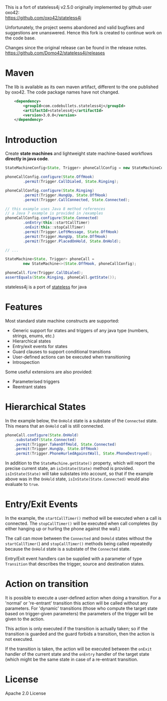 This is a fort of stateless4j v2.5.0 originally implemented by github user oxo42:  
https://github.com/oxo42/stateless4j

Unfortunately, the project seems abandoned and valid bugfixes and suggestions are
unanswered. Hence this fork is created to continue work on the code base.

Changes since the original release can be found in the release notes.  
https://github.com/Domo42/stateless4j/releases

Maven
=====

The lib is available as its own maven artifact, different to the one
published by oxo42. The code package names have not changed.

```xml
    <dependency>
        <groupId>com.codebullets.stateless4j</groupId>
        <artifactId>stateless4j</artifactId>
        <version>3.0.0</version>
    </dependency>
```

Introduction
============
Create **state machines** and lightweight state machine-based workflows **directly in java code**.

```java
StateMachineConfig<State, Trigger> phoneCallConfig = new StateMachineConfig<>();

phoneCallConfig.configure(State.OffHook)
        .permit(Trigger.CallDialed, State.Ringing);

phoneCallConfig.configure(State.Ringing)
        .permit(Trigger.HungUp, State.OffHook)
        .permit(Trigger.CallConnected, State.Connected);

// this example uses Java 8 method references
// a Java 7 example is provided in /examples
phoneCallConfig.configure(State.Connected)
        .onEntry(this::startCallTimer)
        .onExit(this::stopCallTimer)
        .permit(Trigger.LeftMessage, State.OffHook)
        .permit(Trigger.HungUp, State.OffHook)
        .permit(Trigger.PlacedOnHold, State.OnHold);

// ...

StateMachine<State, Trigger> phoneCall =
        new StateMachine<>(State.OffHook, phoneCallConfig);

phoneCall.fire(Trigger.CallDialed);
assertEquals(State.Ringing, phoneCall.getState());
```

stateless4j is a port of [stateless](https://github.com/nblumhardt/stateless) for java


Features
========
Most standard state machine constructs are supported:

* Generic support for states and triggers of any java type (numbers, strings, enums, etc.)
* Hierarchical states
* Entry/exit events for states
* Guard clauses to support conditional transitions
* User-defined actions can be executed when transitioning
* Introspection


Some useful extensions are also provided:
* Parameterised triggers
* Reentrant states


Hierarchical States
===================
In the example below, the `OnHold` state is a substate of the `Connected` state. This means that an `OnHold` call is
still connected.

```java
phoneCall.configure(State.OnHold)
    .substateOf(State.Connected)
    .permit(Trigger.TakenOffHold, State.Connected)
    .permit(Trigger.HungUp, State.OffHook)
    .permit(Trigger.PhoneHurledAgainstWall, State.PhoneDestroyed);
```

In addition to the `StateMachine.getState()` property, which will report the precise current state, an `isInState(State)`
method is provided. `isInState(State)` will take substates into account, so that if the example above was in the
`OnHold` state, `isInState(State.Connected)` would also evaluate to `true`.

Entry/Exit Events
=================
In the example, the `startCallTimer()` method will be executed when a call is connected. The `stopCallTimer()` will be
executed when call completes (by either hanging up or hurling the phone against the wall.)

The call can move between the `Connected` and `OnHold` states without the `startCallTimer(`) and `stopCallTimer()`
methods being called repeatedly because the `OnHold` state is a substate of the `Connected` state.

Entry/Exit event handlers can be supplied with a parameter of type `Transition` that describes the trigger,
source and destination states.

Action on transition
===================
It is possible to execute a user-defined action when doing a transition.
For a 'normal' or 're-entrant' transition this action will be called
without any parameters. For 'dynamic' transitions (those who compute the
target state based on trigger-given parameters) the parameters of the
trigger will be given to the action.

This action is only executed if the transition is actually taken; so if
the transition is guarded and the guard forbids a transition, then the
action is not executed.

If the transition is taken, the action will be executed between the
`onExit` handler of the current state and the `onEntry` handler of the
target state (which might be the same state in case of a re-entrant
transition.

License
=======
Apache 2.0 License
